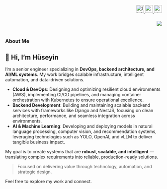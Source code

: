 <div align="right">
  <a href="https://www.linkedin.com/in/huseyindas/" target="_blank">
    <img src="https://img.shields.io/static/v1?message=LinkedIn&logo=linkedin&label=&color=0077B5&logoColor=white&labelColor=&style=for-the-badge" height="25" alt="linkedin logo"  />
  </a>
  <a href="mailto:hsyndass@gmail.com" target="_blank">
    <img src="https://img.shields.io/static/v1?message=Gmail&logo=gmail&label=&color=D14836&logoColor=white&labelColor=&style=for-the-badge" height="25" alt="gmail logo"  />
  </a>
  <a href="https://stackoverflow.com/users/14805998/h%c3%bcseyin-da%c5%9f" target="_blank">
    <img src="https://img.shields.io/static/v1?message=Stackoverflow&logo=stackoverflow&label=&color=FE7A16&logoColor=white&labelColor=&style=for-the-badge" height="25" alt="stackoverflow logo"  />
  </a>
</div>

###

<div align="right">
  <img src="https://visitor-badge.laobi.icu/badge?page_id=huseyindas.huseyindas&"  />
</div>

###

<h1 align="center"></h1>

###

<h3 align="left">About Me</h3>

###

## 👋 Hi, I’m Hüseyin

I’m a senior engineer specializing in **DevOps, backend architecture, and AI/ML systems**. My work bridges scalable infrastructure, intelligent automation, and data-driven solutions.

- **Cloud & DevOps**: Designing and optimizing resilient cloud environments (AWS), implementing CI/CD pipelines, and managing container orchestration with Kubernetes to ensure operational excellence.
- **Backend Development**: Building and maintaining scalable backend services with frameworks like Django and NestJS, focusing on clean architecture, performance, and seamless integration across environments.
- **AI & Machine Learning**: Developing and deploying models in natural language processing, computer vision, and recommendation systems, leveraging technologies such as YOLO, OpenAI, and vLLM to deliver tangible business impact.

My goal is to create systems that are **robust, scalable, and intelligent** — translating complex requirements into reliable, production-ready solutions.

> Focused on delivering value through technology, automation, and strategic design.

Feel free to explore my work and connect.


###
